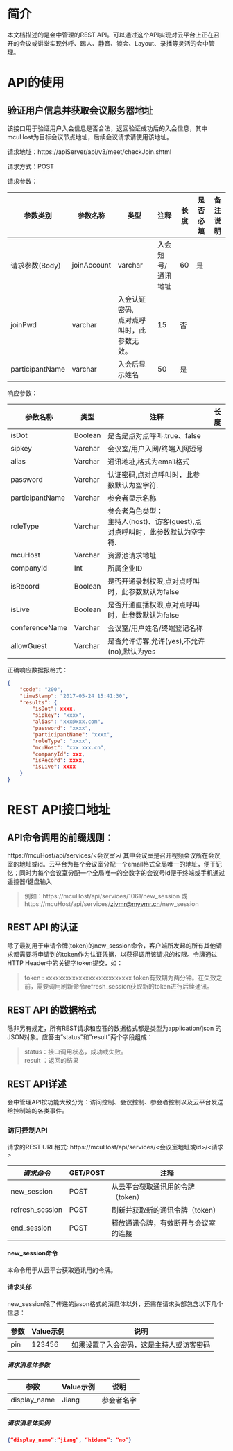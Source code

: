 # 简介

本文档描述的是会中管理的REST API。可以通过这个API实现对云平台上正在召开的会议或讲堂实现外呼、踢人、静音、锁会、Layout、录播等灵活的会中管理。

# API的使用

## 验证用户信息并获取会议服务器地址

该接口用于验证用户入会信息是否合法，返回验证成功后的入会信息，其中mcuHost为目标会议节点地址，后续会议请求请使用该地址。

请求地址：https://apiServer/api/v3/meet/checkJoin.shtml

请求方式：POST

请求参数：

| **参数类别**    | **参数名称** | 类型                                          | **注释**          | 长度 | 是否必填 | **备注说明** |
| --------------- | ------------ | --------------------------------------------- | :---------------- | ---- | -------- | ------------ |
| 请求参数(Body)  | joinAccount  | varchar                                       | 入会短号/通讯地址 | 60   | 是       |              |
| joinPwd         | varchar      | 入会认证密码,<br />点对点呼叫时，此参数无效。 | 15                | 否   |          |              |
| participantName | varchar      | 入会后显示姓名                                | 50                | 是   |          |              |

响应参数：

| **参数名称**    | **类型** | **注释**                                                     | **长度** |
| --------------- | -------- | ------------------------------------------------------------ | -------- |
| isDot           | Boolean  | 是否是点对点呼叫:true、false                                 |          |
| sipkey          | Varchar  | 会议室/用户入网/终端入网短号                                 |          |
| alias           | Varchar  | 通讯地址,格式为email格式                                     |          |
| password        | Varchar  | 认证密码,点对点呼叫时，此参数默认为空字符.                   |          |
| participantName | Varchar  | 参会者显示名称                                               |          |
| roleType        | Varchar  | 参会者角色类型：<br />主持人(host)、访客(guest),点对点呼叫时，此参数默认为空字符. |          |
| mcuHost         | Varchar  | 资源池请求地址                                               |          |
| companyId       | Int      | 所属企业ID                                                   |          |
| isRecord        | Boolean  | 是否开通录制权限,点对点呼叫时，此参数默认为false             |          |
| isLive          | Boolean  | 是否开通直播权限,点对点呼叫时，此参数默认为false             |          |
| conferenceName  | Varchar  | 会议室/用户姓名/终端登记名称                                 |          |
| allowGuest      | Varchar  | 是否允许访客,允许(yes),不允许(no),默认为yes                  |          |

正确响应数据报格式：
```json
{
    "code": "200",
    "timeStamp": "2017-05-24 15:41:30",
    "results": {
        "isDot": xxxx,
        "sipkey": "xxxx",
        "alias": "xxx@xxx.com",
        "password": "xxxx",
        "participantName": "xxxx",
        "roleType": "xxxx",
        "mcuHost": "xxx.xxx.cn",
        "companyId": xxx,
        "isRecord": xxxx,
        "isLive": xxxx
    }
}
```
# REST API接口地址

## API命令调用的前缀规则：
https://mcuHost/api/services/<会议室>/
其中会议室是召开视频会议所在会议室的地址或id。云平台为每个会议室分配一个email格式全局唯一的地址，便于记忆；同时为每个会议室分配一个全局唯一的全数字的会议号id便于终端或手机通过遥控器/键盘输入
>例如：https://mcuHost/api/services/1061/new_session 或 https://mcuHost/api/services/zjvmr@myvmr.cn/new_session

## REST API 的认证
除了最初用于申请令牌(token)的new_session命令，客户端所发起的所有其他请求都需要将申请到的token作为认证凭据，以获得调用该请求的权限。令牌通过HTTP Header中的关键字token提交，如：
>token : xxxxxxxxxxxxxxxxxxxxxxxxxx
token有效期为两分钟。在失效之前，需要调用刷新命令refresh_session获取新的token进行后续通讯。
## REST API 的数据格式
除非另有规定，所有REST请求和应答的数据格式都是类型为application/json 的JSON对象。应答由“status”和”result”两个字段组成：

>status：接口调用状态，成功或失败。<br>
result ：返回的结果

## REST API详述 
会中管理API按功能大致分为：访问控制、会议控制、参会者控制以及云平台发送给控制端的各类事件。
### 访问控制API
请求的REST URL格式:
https://mcuHost/api/services/<会议室地址或id>/<请求>

| ***请求命令***    | **GET/POST** |           **注释**                        |
| --------------- | -------- | ----------------------------------  |
| new_session     | POST     | 从云平台获取通讯用的令牌（token）        |
| refresh_session | POST     | 刷新并获取新的通讯令牌（token）          |
| end_session     | POST     | 释放通讯令牌，有效断开与会议室的连接       |

#### new_session命令
本命令用于从云平台获取通讯用的令牌。

#### 请求头部

new_session除了传递的jason格式的消息体以外，还需在请求头部包含以下几个信息：

| 参数 | **Value示例** | **说明**                                 |
| ---- | ------------- | ---------------------------------------- |
| pin  | 123456        | 如果设置了入会密码，这是主持人或访客密码 |

##### 请求消息体参数
| **参数**     | **Value示例** | **说明**   |
| ------------ | ------------- | ---------- |
| display_name | Jiang         | 参会者名字 |
|              |               |            |
##### 请求消息体实例
```json
{“display_name”:”jiang”, “hideme”: “no”}
```



